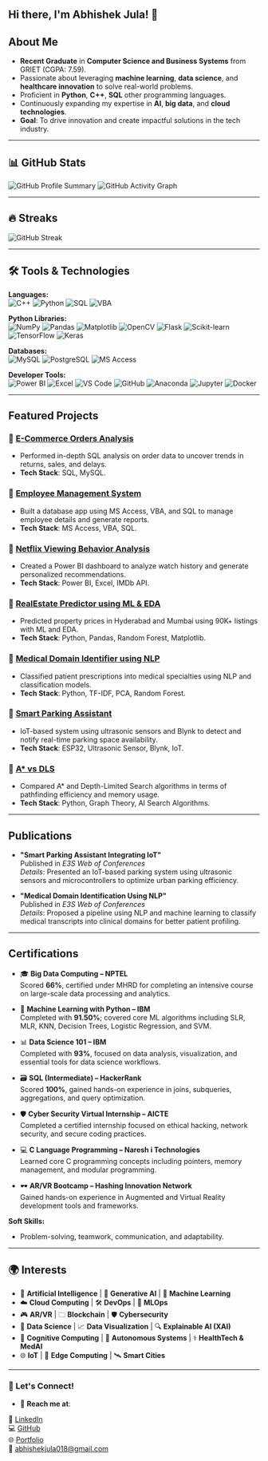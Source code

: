 ## Hi there, I'm Abhishek Jula! 👋


##  About Me
-  **Recent Graduate** in **Computer Science and Business Systems** from GRIET (CGPA: 7.59).
-  Passionate about leveraging **machine learning**, **data science**, and **healthcare innovation** to solve real-world problems.
-  Proficient in **Python**, **C++**, **SQL** other programming languages.
-  Continuously expanding my expertise in **AI**, **big data**, and **cloud technologies**.
-  **Goal**: To drive innovation and create impactful solutions in the tech industry.

---

## 📊 GitHub Stats
![GitHub Profile Summary](https://github-profile-summary-cards.vercel.app/api/cards/profile-details?username=ABHISHEKJULA07&theme=radical)
![GitHub Activity Graph](https://github-readme-activity-graph.vercel.app/graph?username=ABHISHEKJULA07&theme=radical)

---

## 🔥 Streaks
![GitHub Streak](https://github-readme-streak-stats.herokuapp.com/?user=ABHISHEKJULA07&theme=radical)

---

## 🛠️ Tools & Technologies

**Languages:**  
![C++](https://img.shields.io/badge/-C++-00599C?logo=c%2B%2B&logoColor=white&style=for-the-badge)
![Python](https://img.shields.io/badge/-Python-3776AB?logo=python&logoColor=white&style=for-the-badge)
![SQL](https://img.shields.io/badge/-SQL-4479A1?logo=mysql&logoColor=white&style=for-the-badge)
![VBA](https://img.shields.io/badge/-VBA-0D4B91?logo=microsoft-access&logoColor=white&style=for-the-badge)

**Python Libraries:**  
![NumPy](https://img.shields.io/badge/-NumPy-013243?logo=numpy&logoColor=white&style=for-the-badge)
![Pandas](https://img.shields.io/badge/-Pandas-150458?logo=pandas&logoColor=white&style=for-the-badge)
![Matplotlib](https://img.shields.io/badge/-Matplotlib-11557c?logo=matplotlib&logoColor=white&style=for-the-badge)
![OpenCV](https://img.shields.io/badge/-OpenCV-5C3EE8?logo=opencv&logoColor=white&style=for-the-badge)
![Flask](https://img.shields.io/badge/-Flask-000000?logo=flask&logoColor=white&style=for-the-badge)
![Scikit-learn](https://img.shields.io/badge/-Scikit%20Learn-F7931E?logo=scikit-learn&logoColor=white&style=for-the-badge)
![TensorFlow](https://img.shields.io/badge/-TensorFlow-FF6F00?logo=tensorflow&logoColor=white&style=for-the-badge)
![Keras](https://img.shields.io/badge/-Keras-D00000?logo=keras&logoColor=white&style=for-the-badge)

**Databases:**  
![MySQL](https://img.shields.io/badge/-MySQL-4479A1?logo=mysql&logoColor=white&style=for-the-badge)
![PostgreSQL](https://img.shields.io/badge/-PostgreSQL-336791?logo=postgresql&logoColor=white&style=for-the-badge)
![MS Access](https://img.shields.io/badge/-MS%20Access-A4373A?logo=microsoft-access&logoColor=white&style=for-the-badge)

**Developer Tools:**  
![Power BI](https://img.shields.io/badge/-Power%20BI-F2C811?logo=powerbi&logoColor=black&style=for-the-badge)
![Excel](https://img.shields.io/badge/-Excel-217346?logo=microsoft-excel&logoColor=white&style=for-the-badge)
![VS Code](https://img.shields.io/badge/-VS%20Code-007ACC?logo=visualstudiocode&logoColor=white&style=for-the-badge)
![GitHub](https://img.shields.io/badge/-GitHub-181717?logo=github&logoColor=white&style=for-the-badge)
![Anaconda](https://img.shields.io/badge/-Anaconda-44A833?logo=anaconda&logoColor=white&style=for-the-badge)
![Jupyter](https://img.shields.io/badge/-Jupyter-F37626?logo=jupyter&logoColor=white&style=for-the-badge)
![Docker](https://img.shields.io/badge/-Docker-2496ED?logo=docker&logoColor=white&style=for-the-badge)



---

##  Featured Projects

### 📌 [E-Commerce Orders Analysis](https://github.com/ABHISHEKJULA07/E-Commerce-Orders-Analysis)
- Performed in-depth SQL analysis on order data to uncover trends in returns, sales, and delays.
- **Tech Stack**: SQL, MySQL.

### 📌 [Employee Management System](https://github.com/ABHISHEKJULA07/Employee-Management-System)
- Built a database app using MS Access, VBA, and SQL to manage employee details and generate reports.
- **Tech Stack**: MS Access, VBA, SQL.

### 📌 [Netflix Viewing Behavior Analysis](https://github.com/ABHISHEKJULA07/netflix-viewing-behavior-analysis)
- Created a Power BI dashboard to analyze watch history and generate personalized recommendations.
- **Tech Stack**: Power BI, Excel, IMDb API.

### 📌 [RealEstate Predictor using ML & EDA](https://github.com/ABHISHEKJULA07/RealEstate-Predictor-using-ML-EDA)
- Predicted property prices in Hyderabad and Mumbai using 90K+ listings with ML and EDA.
- **Tech Stack**: Python, Pandas, Random Forest, Matplotlib.

### 📌 [Medical Domain Identifier using NLP](https://github.com/ABHISHEKJULA07/medical-domain-identifier)
- Classified patient prescriptions into medical specialties using NLP and classification models.
- **Tech Stack**: Python, TF-IDF, PCA, Random Forest.

### 📌 [Smart Parking Assistant](https://github.com/ABHISHEKJULA07/Smart-Parking-Assistant-IoT)
- IoT-based system using ultrasonic sensors and Blynk to detect and notify real-time parking space availability.
- **Tech Stack**: ESP32, Ultrasonic Sensor, Blynk, IoT.

### 📌 [A* vs DLS](https://github.com/ABHISHEKJULA07/A-star-vs-Depth-Limited-Search)
- Compared A* and Depth-Limited Search algorithms in terms of pathfinding efficiency and memory usage.
- **Tech Stack**: Python, Graph Theory, AI Search Algorithms.
---

##  Publications

- **"Smart Parking Assistant Integrating IoT"**  
  Published in *E3S Web of Conferences*  
  *Details*: Presented an IoT-based parking system using ultrasonic sensors and microcontrollers to optimize urban parking efficiency.

- **"Medical Domain Identification Using NLP"**  
  Published in *E3S Web of Conferences*  
  *Details*: Proposed a pipeline using NLP and machine learning to classify medical transcripts into clinical domains for better patient profiling.


---

##  Certifications

- 🎓 **Big Data Computing – NPTEL**  
  Scored **66%**, certified under MHRD for completing an intensive course on large-scale data processing and analytics.

- 🤖 **Machine Learning with Python – IBM**  
  Completed with **91.50%**; covered core ML algorithms including SLR, MLR, KNN, Decision Trees, Logistic Regression, and SVM.

- 📊 **Data Science 101 – IBM**  
  Completed with **93%**, focused on data analysis, visualization, and essential tools for data science workflows.

- 🗃️ **SQL (Intermediate) – HackerRank**  
  Scored **100%**, gained hands-on experience in joins, subqueries, aggregations, and query optimization.

- 🛡️ **Cyber Security Virtual Internship – AICTE**  
  Completed a certified internship focused on ethical hacking, network security, and secure coding practices.

- 💻 **C Language Programming – Naresh i Technologies**  
  Learned core C programming concepts including pointers, memory management, and modular programming.

- 🕶️ **AR/VR Bootcamp – Hashing Innovation Network**  
  Gained hands-on experience in Augmented and Virtual Reality development tools and frameworks.



**Soft Skills:**
- Problem-solving, teamwork, communication, and adaptability.

---

## 🌍 Interests

- 🤖 **Artificial Intelligence** | 🧠 **Generative AI** | 🧬 **Machine Learning**  
- ☁️ **Cloud Computing** | 🛠️ **DevOps** | 🧱 **MLOps**  
- 🎮 **AR/VR** | 🗀 **Blockchain** | 🛡️ **Cybersecurity**  
- 🧩 **Data Science** | 📈 **Data Visualization** | 🔍 **Explainable AI (XAI)**  
- 🧠 **Cognitive Computing** | 🚗 **Autonomous Systems** | ⚕️ **HealthTech & MedAI**  
- 🌐 **IoT** | 📡 **Edge Computing** | 🛰️ **Smart Cities**

---

### 🌟 Let's Connect!
- 📧 **Reach me at**:
  
🔗 [LinkedIn](https://www.linkedin.com/in/abhi-jula0711)  
💻 [GitHub](https://github.com/ABHISHEKJULA07)  
🌐 [Portfolio](https://abhipinku66.wixsite.com/07112000)  
📧 abhishekjula018@gmail.com


